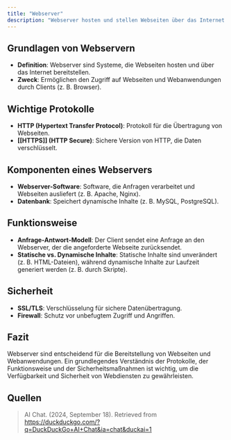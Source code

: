 ```yaml
---
title: "Webserver"
description: "Webserver hosten und stellen Webseiten über das Internet bereit. Sie verwenden Protokolle wie HTTP und HTTPS, bestehen aus Software und Datenbanken, und erfordern Sicherheitsmaßnahmen wie SSL/TLS für sichere Datenübertragung."
---
```


## Grundlagen von Webservern
- **Definition**: Webserver sind Systeme, die Webseiten hosten und über das Internet bereitstellen.
- **Zweck**: Ermöglichen den Zugriff auf Webseiten und Webanwendungen durch Clients (z. B. Browser).

## Wichtige Protokolle
- **HTTP (Hypertext Transfer Protocol)**: Protokoll für die Übertragung von Webseiten.
- **[[HTTPS]] (HTTP Secure)**: Sichere Version von HTTP, die Daten verschlüsselt.

## Komponenten eines Webservers
- **Webserver-Software**: Software, die Anfragen verarbeitet und Webseiten ausliefert (z. B. Apache, Nginx).
- **Datenbank**: Speichert dynamische Inhalte (z. B. MySQL, PostgreSQL).

## Funktionsweise
- **Anfrage-Antwort-Modell**: Der Client sendet eine Anfrage an den Webserver, der die angeforderte Webseite zurücksendet.
- **Statische vs. Dynamische Inhalte**: Statische Inhalte sind unverändert (z. B. HTML-Dateien), während dynamische Inhalte zur Laufzeit generiert werden (z. B. durch Skripte).

## Sicherheit
- **SSL/TLS**: Verschlüsselung für sichere Datenübertragung.
- **Firewall**: Schutz vor unbefugtem Zugriff und Angriffen.

## Fazit
Webserver sind entscheidend für die Bereitstellung von Webseiten und Webanwendungen. Ein grundlegendes Verständnis der Protokolle, der Funktionsweise und der Sicherheitsmaßnahmen ist wichtig, um die Verfügbarkeit und Sicherheit von Webdiensten zu gewährleisten.

## Quellen

> AI Chat. (2024, September 18). Retrieved from https://duckduckgo.com/?q=DuckDuckGo+AI+Chat&ia=chat&duckai=1